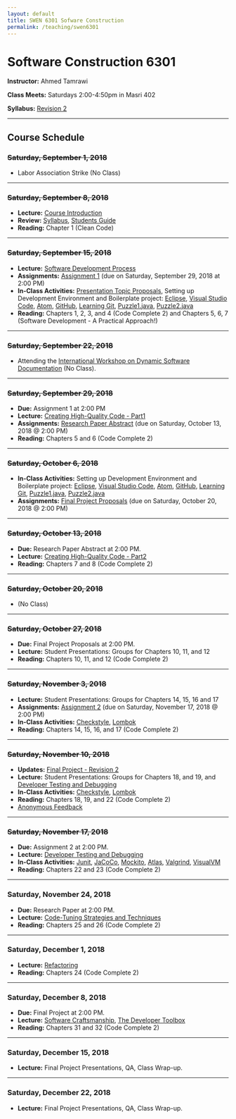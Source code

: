 ```yaml
---
layout: default
title: SWEN 6301 Sofware Construction
permalink: /teaching/swen6301
---
```


# Software Construction 6301

**Instructor:** Ahmed Tamrawi

**Class Meets:** Saturdays 2:00-4:50pm in Masri 402

**Syllabus:** [Revision 2](/teaching/swen6301-fall18/SWEN6301-syllabus-fall2018.pdf)

---

## Course Schedule

### ~~Saturday, September 1, 2018~~
- Labor Association Strike (No Class)

---

### ~~Saturday, September 8, 2018~~
- **Lecture:** [Course Introduction](/teaching/swen6301-fall18/SWEN6301_Lecture_01.pdf)
- **Review:** [Syllabus](/teaching/swen6301-fall18/SWEN6301-syllabus-fall2018.pdf), [Students Guide](/teaching/swen6301-fall18/students-guide.pdf)
- **Reading:** Chapter 1 (Clean Code)

---

### ~~Saturday, September 15, 2018~~
- **Lecture:** [Software Development Process](/teaching/swen6301-fall18/SWEN6301_Lecture_02.pdf)
- **Assignments:** [Assignment 1](teaching/swen6301-fall18/SWEN6301-Assignment1.pdf) (due on Saturday, September 29, 2018 at 2:00 PM)
- **In-Class Activities:** [Presentation Topic Proposals](/teaching/swen6301-fall18/class-presentations.pdf), Setting up Development Environment and Boilerplate project: [Eclipse](https://www.eclipse.org/downloads/packages/release/oxygen/3a/eclipse-rcp-and-rap-developers), [Visual Studio Code](https://code.visualstudio.com/), [Atom](https://atom.io/), [GitHub](https://github.com/), [Learning Git](https://learngitbranching.js.org/), [Puzzle1.java](https://gist.github.com/atamrawi/3d279096091205ad02b0882d2382b221), [Puzzle2.java](https://gist.github.com/atamrawi/aa1147ef8161349f8276a05f849559c4)
- **Reading:** Chapters 1, 2, 3, and 4 (Code Complete 2) and Chapters 5, 6, 7 (Software Development - A Practical Approach!)

---

### ~~Saturday, September 22, 2018~~
- Attending the [International Workshop on Dynamic Software Documentation](https://dysdoc.github.io/) (No Class).

---

### ~~Saturday, September 29, 2018~~
- **Due:** Assignment 1 at 2:00 PM
- **Lecture:** [Creating High-Quality Code - Part1](/teaching/swen6301-fall18/SWEN6301_Lecture_03.pdf)
- **Assignments:** [Research Paper Abstract](/teaching/swen6301-fall18/SWEN6301-research-paper-proposal.pdf) (due on Saturday, October 13, 2018 @ 2:00 PM)
- **Reading:** Chapters 5 and 6 (Code Complete 2)

---

### ~~Saturday, October 6, 2018~~
- **In-Class Activities:** Setting up Development Environment and Boilerplate project: [Eclipse](https://www.eclipse.org/downloads/packages/release/oxygen/3a/eclipse-rcp-and-rap-developers), [Visual Studio Code](https://code.visualstudio.com/), [Atom](https://atom.io/), [GitHub](https://github.com/), [Learning Git](https://learngitbranching.js.org/), [Puzzle1.java](https://gist.github.com/atamrawi/3d279096091205ad02b0882d2382b221), [Puzzle2.java](https://gist.github.com/atamrawi/aa1147ef8161349f8276a05f849559c4)
- **Assignments:** [Final Project Proposals](/teaching/swen6301-fall18/SWEN6301_final-project.pdf) (due on Saturday, October 20, 2018 @ 2:00 PM)

---

### ~~Saturday, October 13, 2018~~
- **Due:** Research Paper Abstract at 2:00 PM.
- **Lecture:** [Creating High-Quality Code - Part2](/teaching/swen6301-fall18/SWEN6301_Lecture_04.pdf)
- **Reading:** Chapters 7 and 8 (Code Complete 2)

---

### ~~Saturday, October 20, 2018~~
- (No Class)

---

### ~~Saturday, October 27, 2018~~
- **Due:** Final Project Proposals at 2:00 PM.
- **Lecture:** Student Presentations: Groups for Chapters 10, 11, and 12
- **Reading:** Chapters 10, 11, and 12 (Code Complete 2)

---

### ~~Saturday, November 3, 2018~~
- **Lecture:** Student Presentations: Groups for Chapters 14, 15, 16 and 17
- **Assignments:** [Assignment 2](teaching/swen6301-fall18/SWEN6301-Assignment2.pdf) (due on Saturday, November 17, 2018 @ 2:00 PM)
- **In-Class Activities:** [Checkstyle](https://checkstyle.org/), [Lombok](https://projectlombok.org/)
- **Reading:** Chapters 14, 15, 16, and 17 (Code Complete 2)

---

### ~~Saturday, November 10, 2018~~
- **Updates:** [Final Project - Revision 2](/teaching/swen6301-fall18/SWEN6301_final-project.pdf)
- **Lecture:** Student Presentations: Groups for Chapters 18, and 19, and [Developer Testing and Debugging](/teaching/swen6301-fall18/SWEN6301_Lecture_08.pdf)
- **In-Class Activities:** [Checkstyle](https://checkstyle.org/), [Lombok](https://projectlombok.org/)
- **Reading:** Chapters 18, 19, and 22 (Code Complete 2)
- [Anonymous Feedback](https://docs.google.com/forms/d/e/1FAIpQLSe1e6JObHiirAptsV2dbqihqLQ6QIRqnapyVyqKun56znEdVg/viewform?usp=sf_link)

---

### ~~Saturday, November 17, 2018~~
- **Due:** Assignment 2 at 2:00 PM.
- **Lecture:** [Developer Testing and Debugging](/teaching/swen6301-fall18/SWEN6301_Lecture_08.pdf)
- **In-Class Activities:** [Junit](https://junit.org/junit5/), [JaCoCo](https://www.eclemma.org/jacoco/),  [Mockito](https://site.mockito.org/), [Atlas](https://www.ensoftcorp.com/atlas/), [Valgrind](http://www.valgrind.org/), [VisualVM](https://visualvm.github.io/)
- **Reading:** Chapters 22 and 23 (Code Complete 2)

---

### Saturday, November 24, 2018
- **Due:** Research Paper at 2:00 PM.
- **Lecture:** [Code-Tuning Strategies and Techniques](/teaching/swen6301-fall18/SWEN6301_Lecture_09.pdf)
- **Reading:** Chapters 25 and 26 (Code Complete 2)

---

### Saturday, December 1, 2018
- **Lecture:** [Refactoring]()
- **Reading:** Chapters 24 (Code Complete 2)

---

### Saturday, December 8, 2018
- **Due:** Final Project at 2:00 PM.
- **Lecture:** [Software Craftsmanship](), [The Developer Toolbox]()
- **Reading:** Chapters 31 and 32 (Code Complete 2)

---

### Saturday, December 15, 2018
- **Lecture:** Final Project Presentations, QA, Class Wrap-up.

---

### Saturday, December 22, 2018
- **Lecture:** Final Project Presentations, QA, Class Wrap-up.
